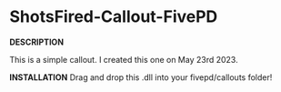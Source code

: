 # ShotsFired-Callout-FivePD

**DESCRIPTION**

This is a simple callout. I created this one on May 23rd 2023.

**INSTALLATION**
Drag and drop this .dll into your fivepd/callouts folder!
